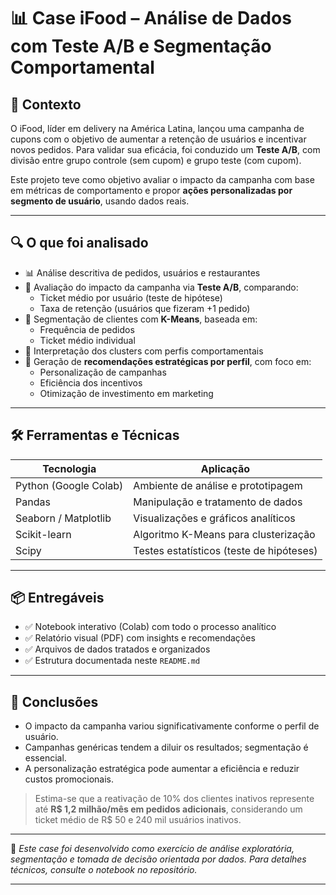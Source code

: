 # 📊 Case iFood – Análise de Dados com Teste A/B e Segmentação Comportamental

## 🧠 Contexto

O iFood, líder em delivery na América Latina, lançou uma campanha de cupons com o objetivo de aumentar a retenção de usuários e incentivar novos pedidos. Para validar sua eficácia, foi conduzido um **Teste A/B**, com divisão entre grupo controle (sem cupom) e grupo teste (com cupom).

Este projeto teve como objetivo avaliar o impacto da campanha com base em métricas de comportamento e propor **ações personalizadas por segmento de usuário**, usando dados reais.

---

## 🔍 O que foi analisado

- 📊 Análise descritiva de pedidos, usuários e restaurantes
- 🧪 Avaliação do impacto da campanha via **Teste A/B**, comparando:
  - Ticket médio por usuário (teste de hipótese)
  - Taxa de retenção (usuários que fizeram +1 pedido)
- 🧬 Segmentação de clientes com **K-Means**, baseada em:
  - Frequência de pedidos
  - Ticket médio individual
- 🧠 Interpretação dos clusters com perfis comportamentais
- 🎯 Geração de **recomendações estratégicas por perfil**, com foco em:
  - Personalização de campanhas
  - Eficiência dos incentivos
  - Otimização de investimento em marketing

---

## 🛠️ Ferramentas e Técnicas

| Tecnologia        | Aplicação                                     |
|-------------------|-----------------------------------------------|
| Python (Google Colab) | Ambiente de análise e prototipagem      |
| Pandas            | Manipulação e tratamento de dados             |
| Seaborn / Matplotlib | Visualizações e gráficos analíticos      |
| Scikit-learn      | Algoritmo K-Means para clusterização          |
| Scipy             | Testes estatísticos (teste de hipóteses)      |

---

## 📦 Entregáveis

- ✅ Notebook interativo (Colab) com todo o processo analítico
- ✅ Relatório visual (PDF) com insights e recomendações
- ✅ Arquivos de dados tratados e organizados
- ✅ Estrutura documentada neste `README.md`

---

## 🎯 Conclusões

- O impacto da campanha variou significativamente conforme o perfil de usuário.
- Campanhas genéricas tendem a diluir os resultados; segmentação é essencial.
- A personalização estratégica pode aumentar a eficiência e reduzir custos promocionais.

> Estima-se que a reativação de 10% dos clientes inativos represente até **R$ 1,2 milhão/mês em pedidos adicionais**, considerando um ticket médio de R$ 50 e 240 mil usuários inativos.

---

📎 *Este case foi desenvolvido como exercício de análise exploratória, segmentação e tomada de decisão orientada por dados. Para detalhes técnicos, consulte o notebook no repositório.*

---








